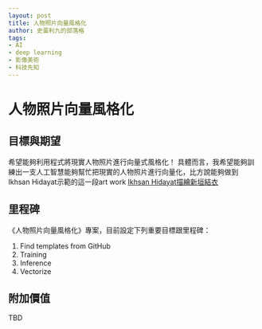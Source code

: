 ```yaml
---
layout: post
title: 人物照片向量風格化
author: 史蛋利九的部落格
tags:
- AI
- deep learning
- 影像美術
- 科技先知
---
```


# 人物照片向量風格化
## 目標與期望
希望能夠利用程式將現實人物照片進行向量式風格化！
具體而言，我希望能夠訓練出一支人工智慧能夠幫忙把現實的人物照片進行向量化，比方說能夠做到Ikhsan Hidayat示範的這一段art work
[Ikhsan Hidayat描繪新垣結衣](https://www.youtube.com/watch?v=dsexiNQN-b4)
## 里程碑
《人物照片向量風格化》專案，目前設定下列重要目標跟里程碑：
 1. Find templates from GitHub
 2. Training
 3. Inference
 4. Vectorize
## 附加價值
TBD
